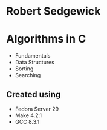 # Robert Sedgewick
# Algorithms in C
- Fundamentals
- Data Structures 
- Sorting
- Searching

## Сreated using
+ Fedora Server 29
+ Make 4.2.1
+ GCC 8.3.1

